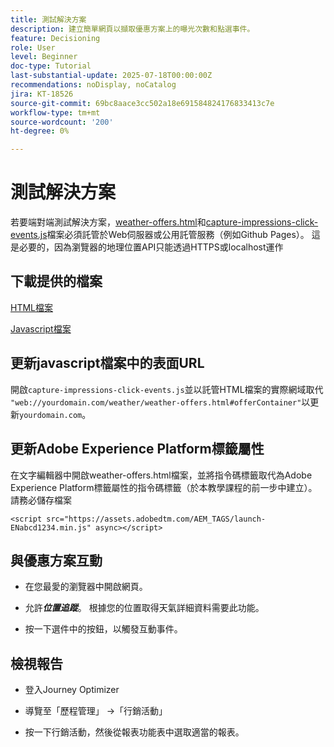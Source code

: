 ```yaml
---
title: 測試解決方案
description: 建立簡單網頁以擷取優惠方案上的曝光次數和點選事件。
feature: Decisioning
role: User
level: Beginner
doc-type: Tutorial
last-substantial-update: 2025-07-18T00:00:00Z
recommendations: noDisplay, noCatalog
jira: KT-18526
source-git-commit: 69bc8aace3cc502a18e691584824176833413c7e
workflow-type: tm+mt
source-wordcount: '200'
ht-degree: 0%

---
```


# 測試解決方案

若要端對端測試解決方案，[weather-offers.html](assets/weather-offers.html)和[capture-impressions-click-events.js](assets/capture-impressions-click-events.js)檔案必須託管於Web伺服器或公用託管服務（例如Github Pages）。 這是必要的，因為瀏覽器的地理位置API只能透過HTTPS或localhost運作

## 下載提供的檔案

[HTML檔案](assets/weather-offers.html)

[Javascript檔案](assets/capture-impressions-click-events.js)

## 更新javascript檔案中的表面URL

開啟`capture-impressions-click-events.js`並以託管HTML檔案的實際網域取代` "web://yourdomain.com/weather/weather-offers.html#offerContainer"`以更新`yourdomain.com`。


## 更新Adobe Experience Platform標籤屬性

在文字編輯器中開啟weather-offers.html檔案，並將指令碼標籤取代為Adobe Experience Platform標籤屬性的指令碼標籤（於本教學課程的前一步中建立）。 請務必儲存檔案

```
<script src="https://assets.adobedtm.com/AEM_TAGS/launch-ENabcd1234.min.js" async></script>
```

## 與優惠方案互動

- 在您最愛的瀏覽器中開啟網頁。

- 允許&#x200B;_&#x200B;**位置追蹤**&#x200B;_。 根據您的位置取得天氣詳細資料需要此功能。

- 按一下選件中的按鈕，以觸發互動事件。

## 檢視報告

- 登入Journey Optimizer

- 導覽至「歷程管理」 ->「行銷活動」

- 按一下行銷活動，然後從報表功能表中選取適當的報表。
